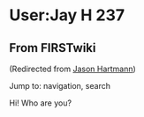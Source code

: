 # User:Jay H 237

## From FIRSTwiki

(Redirected from [Jason Hartmann](/index.php?title=Jason_Hartmann&redirect=no "Jason Hartmann"))

Jump to: navigation, search

Hi! Who are you?
